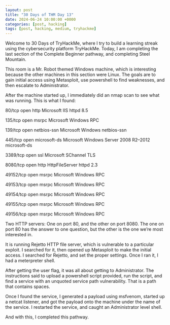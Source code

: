 ```yaml
---
layout: post
title: "30 Days of THM Day 13"
date: 2024-06-24 10:00:00 +0000
categories: [post, hacking]
tags: [post, hacking, medium, tryhackme]
---
```


Welcome to 30 Days of TryHackMe, where I try to build a learning streak using the cybersecurity platform TryHackMe. Today, I am completing the last section of the Complete Beginner pathway, and completing Steel Mountain.


This room is a Mr. Robot themed Windows machine, which is interesting because the other machines in this section were Linux. The goals are to gain initial access using Metasploit, use powershell to find weaknesses, and then escalate to Administrator.


After the machine started up, I immediately did an nmap scan to see what was running. This is what I found:

80/tcp open http Microsoft IIS httpd 8.5

135/tcp open msrpc Microsoft Windows RPC

139/tcp open netbios-ssn Microsoft Windows netbios-ssn

445/tcp open microsoft-ds Microsoft Windows Server 2008 R2–2012 microsoft-ds

3389/tcp open ssl Microsoft SChannel TLS

8080/tcp open http HttpFileServer httpd 2.3

49152/tcp open msrpc Microsoft Windows RPC

49153/tcp open msrpc Microsoft Windows RPC

49154/tcp open msrpc Microsoft Windows RPC

49155/tcp open msrpc Microsoft Windows RPC

49156/tcp open msrpc Microsoft Windows RPC

Two HTTP servers: One on port 80, and the other on port 8080. The one on port 80 has the answer to one question, but the other is the one we’re most interested in.

It is running Rejetto HTTP file server, which is vulnerable to a particular exploit. I searched for it, then opened up Metasploit to make the initial access. I searched for Rejetto, and set the proper settings. Once I ran it, I had a meterpreter shell.



After getting the user flag, it was all about getting to Administrator. The instructions said to upload a powershell script provided, run the script, and find a service with an unquoted service path vulnerability. That is a path that contains spaces.




Once I found the service, I generated a payload using msfvenom, started up a netcat listener, and got the payload onto the machine under the name of the service. I restarted the service, and caught an Administrator level shell.


And with this, I completed this pathway.

